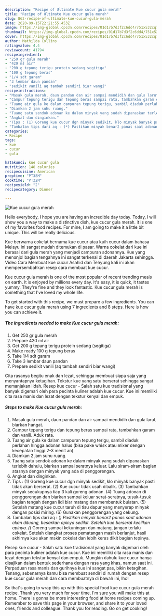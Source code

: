 ```yaml
---
description: "Recipe of Ultimate Kue cucur gula merah"
title: "Recipe of Ultimate Kue cucur gula merah"
slug: 862-recipe-of-ultimate-kue-cucur-gula-merah
date: 2020-09-15T22:21:55.453Z
image: https://img-global.cpcdn.com/recipes/01d17b7d3f2c6dd4/751x532cq70/kue-cucur-gula-merah-foto-resep-utama.jpg
thumbnail: https://img-global.cpcdn.com/recipes/01d17b7d3f2c6dd4/751x532cq70/kue-cucur-gula-merah-foto-resep-utama.jpg
cover: https://img-global.cpcdn.com/recipes/01d17b7d3f2c6dd4/751x532cq70/kue-cucur-gula-merah-foto-resep-utama.jpg
author: Mathilda Collins
ratingvalue: 4.4
reviewcount: 41794
recipeingredient:
- "250 gr gula merah"
- "420 ml air"
- "200 g tepung terigu protein sedang segitiga"
- "100 g tepung beras"
- "1/4 sdt garam"
- "3 lembar daun pandan"
- "sedikit vanili aq tambah sendiri biar wangi"
recipeinstructions:
- "Masak gula merah, daun pandan dan air sampai mendidih dan gula larut, biarkan hangat."
- "Campur tepung terigu dan tepung beras sampai rata, tambahkan garam dan vanili. Aduk rata."
- "Tuang air gula ke dalam campuran tepung terigu, sambil diaduk perlahan hingga adonan halus (bisa pake whisk atau mixer dengan kecepatan tinggi 2-3 menit an)"
- "Diamkan 2 jam suhu ruang."
- "Tuang satu sendok adonan ke dalam minyak yang sudah dipanaskan terlebih dahulu, biarkan sampai seratnya keluar. Lalu siram-siram bagian atasnya dengan minyak yang ada di penggorengan."
- "Angkat dan dinginkan."
- "Tips : (1) Goreng kue cucur dgn minyak sedikit, klo minyak banyak pasti tidak akan berserat. (2) Kue cucur tidak usah dibalik. (3) Tambahkan minyak secukupnya tiap 3 kali goreng adonan. (4) Tuang adonan di penggorengan dan biarkan sampai keluar serat-seratnya, tusuk-tusuk bagian tengah dengan lidi biar matang dan membentuk bulatan. (5) Setelah matang kue cucur taruh di tisu dapur yang menyerap minyak dengan posisi miring. (6) Gunakan penggorengan yang cekung."
- "Tambalan tips dari aq : (*) Pastikan minyak benar2 panas saat adonan akan dituang, besarkan apinya sedikit. Setelah kue berserat kecilkan apinya. (*) Goreng sampai kekuningan dan matang, jangan terlalu cokelat. Setelah diangkat proses pematangan masih berlanjut, hasil akhirnya kue akan makin cokelat dan lebih keras dikit bagian tepinya."
categories:
- Recipe
tags:
- kue
- cucur
- gula

katakunci: kue cucur gula 
nutrition: 148 calories
recipecuisine: American
preptime: "PT38M"
cooktime: "PT32M"
recipeyield: "2"
recipecategory: Dinner

---
```



![Kue cucur gula merah](https://img-global.cpcdn.com/recipes/01d17b7d3f2c6dd4/751x532cq70/kue-cucur-gula-merah-foto-resep-utama.jpg)

Hello everybody, I hope you are having an incredible day today. Today, I will show you a way to make a distinctive dish, kue cucur gula merah. It is one of my favorites food recipes. For mine, I am going to make it a little bit unique. This will be really delicious.

Kue berwarna cokelat bernama kue cucur atau kuih cucur dalam bahasa Melayu ini sangat mudah ditemukan di pasar. Warna cokelat dari kue ini berasal dari gula merah yang menjadi campuran adonannya. Kue yang menonjol bagian tengahnya ini sangat terkenal di daerah Jakarta sehingga. Video Cara Membuat kue cucur Asahid dan Tehyung kali ini akan mempersembahkan resep cara membuat kue cucur.

Kue cucur gula merah is one of the most popular of recent trending meals on earth. It is enjoyed by millions every day. It's easy, it is quick, it tastes yummy. They're fine and they look fantastic. Kue cucur gula merah is something that I've loved my whole life.


To get started with this recipe, we must prepare a few ingredients. You can have kue cucur gula merah using 7 ingredients and 8 steps. Here is how you can achieve it.

<!--inarticleads1-->

##### The ingredients needed to make Kue cucur gula merah:

1. Get 250 gr gula merah
1. Prepare 420 ml air
1. Get 200 g tepung terigu protein sedang (segitiga)
1. Make ready 100 g tepung beras
1. Take 1/4 sdt garam
1. Take 3 lembar daun pandan
1. Prepare sedikit vanili (aq tambah sendiri biar wangi)


Cita rasanya begitu enak dan lezat, sehingga membuat siapa saja yang menyantapnya ketagihan. Tekstur kue yang satu berserat sehingga sangat memanjakan lidah. Resep kue cucur - Salah satu kue tradisional yang banyak digemari oleh para pecinta kuliner adalah kue cucur. Kue ini memiliki cita rasa manis dan lezat dengan tekstur kenyal dan empuk. 

<!--inarticleads2-->

##### Steps to make Kue cucur gula merah:

1. Masak gula merah, daun pandan dan air sampai mendidih dan gula larut, biarkan hangat.
1. Campur tepung terigu dan tepung beras sampai rata, tambahkan garam dan vanili. Aduk rata.
1. Tuang air gula ke dalam campuran tepung terigu, sambil diaduk perlahan hingga adonan halus (bisa pake whisk atau mixer dengan kecepatan tinggi 2-3 menit an)
1. Diamkan 2 jam suhu ruang.
1. Tuang satu sendok adonan ke dalam minyak yang sudah dipanaskan terlebih dahulu, biarkan sampai seratnya keluar. Lalu siram-siram bagian atasnya dengan minyak yang ada di penggorengan.
1. Angkat dan dinginkan.
1. Tips : (1) Goreng kue cucur dgn minyak sedikit, klo minyak banyak pasti tidak akan berserat. (2) Kue cucur tidak usah dibalik. (3) Tambahkan minyak secukupnya tiap 3 kali goreng adonan. (4) Tuang adonan di penggorengan dan biarkan sampai keluar serat-seratnya, tusuk-tusuk bagian tengah dengan lidi biar matang dan membentuk bulatan. (5) Setelah matang kue cucur taruh di tisu dapur yang menyerap minyak dengan posisi miring. (6) Gunakan penggorengan yang cekung.
1. Tambalan tips dari aq : (*) Pastikan minyak benar2 panas saat adonan akan dituang, besarkan apinya sedikit. Setelah kue berserat kecilkan apinya. (*) Goreng sampai kekuningan dan matang, jangan terlalu cokelat. Setelah diangkat proses pematangan masih berlanjut, hasil akhirnya kue akan makin cokelat dan lebih keras dikit bagian tepinya.


Resep kue cucur - Salah satu kue tradisional yang banyak digemari oleh para pecinta kuliner adalah kue cucur. Kue ini memiliki cita rasa manis dan lezat dengan tekstur kenyal dan empuk. Mungkin dahulu kue cucur hanya disajikan dalam bentuk sederhana dengan rasa yang khas, namun saat ini. Perpaduan rasa manis dan gurihnya kue ini sangat pas, bikin ketagihan. Tenang, sebenarnya kamu bisa membuat sendiri di rumah dengan resep kue cucur gula merah dan cara membuatnya di bawah ini, lho! 

So that's going to wrap this up with this special food kue cucur gula merah recipe. Thank you very much for your time. I'm sure you will make this at home. There is gonna be more interesting food at home recipes coming up. Remember to save this page in your browser, and share it to your loved ones, friends and colleague. Thank you for reading. Go on get cooking!
